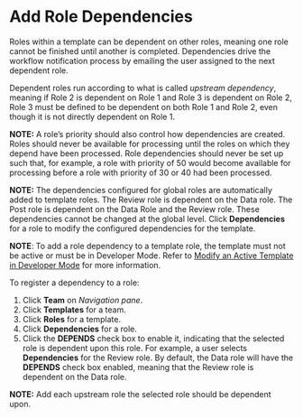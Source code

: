 # Add Role Dependencies

Roles within a template can be dependent on other roles, meaning one
role cannot be finished until another is completed. Dependencies drive
the workflow notification process by emailing the user assigned to the
next dependent role.

Dependent roles run according to what is called *upstream dependency*,
meaning if Role 2 is dependent on Role 1 and Role 3 is dependent on Role
2, Role 3 must be defined to be dependent on both Role 1 and Role 2,
even though it is not directly dependent on Role 1.

**NOTE:** A role’s priority should also control how dependencies are
created. Roles should never be available for processing until the roles
on which they depend have been processed. Role dependencies should never
be set up such that, for example, a role with priority of 50 would
become available for processing before a role with priority of 30 or 40
had been processed.

**NOTE:** The dependencies configured for global roles are automatically
added to template roles. The Review role is dependent on the Data role.
The Post role is dependent on the Data Role and the Review role. These
dependencies cannot be changed at the global level. Click
**Dependencies** for a role to modify the configured dependencies for
the template.

**NOTE**: To add a role dependency to a template role, the template must
not be active or must be in Developer Mode. Refer to [Modify an Active
Template in Developer
Mode](Modify_an_Active_Template_in_Developer_Mode.htm) for more
information.

To register a dependency to a role:

1.  Click **Team** on *Navigation pane*.
2.  Click **Templates** for a team.
3.  Click **Roles** for a template.
4.  Click **Dependencies** for a role.
5.  Click the **DEPENDS** check box to enable it, indicating that the
    selected role is dependent upon this role. For example, a user
    selects **Dependencies** for the Review role. By default, the Data
    role will have the **DEPENDS** check box enabled, meaning that the
    Review role is dependent on the Data role.

**NOTE:** Add each upstream role the selected role should be dependent
upon.
